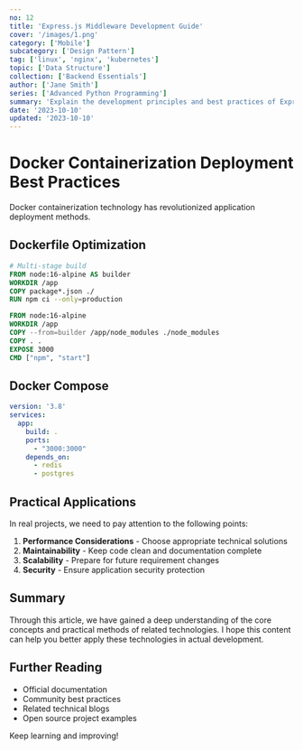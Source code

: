 ```yaml
---
no: 12
title: 'Express.js Middleware Development Guide'
cover: '/images/1.png'
category: ['Mobile']
subcategory: ['Design Pattern']
tag: ['linux', 'nginx', 'kubernetes']
topic: ['Data Structure']
collection: ['Backend Essentials']
author: ['Jane Smith']
series: ['Advanced Python Programming']
summary: 'Explain the development principles and best practices of Express.js middleware.'
date: '2023-10-10'
updated: '2023-10-10'
---
```


# Docker Containerization Deployment Best Practices

Docker containerization technology has revolutionized application deployment methods.

## Dockerfile Optimization

```dockerfile
# Multi-stage build
FROM node:16-alpine AS builder
WORKDIR /app
COPY package*.json ./
RUN npm ci --only=production

FROM node:16-alpine
WORKDIR /app
COPY --from=builder /app/node_modules ./node_modules
COPY . .
EXPOSE 3000
CMD ["npm", "start"]
```

## Docker Compose

```yaml
version: '3.8'
services:
  app:
    build: .
    ports:
      - "3000:3000"
    depends_on:
      - redis
      - postgres
```

## Practical Applications

In real projects, we need to pay attention to the following points:

1. **Performance Considerations** - Choose appropriate technical solutions
2. **Maintainability** - Keep code clean and documentation complete
3. **Scalability** - Prepare for future requirement changes
4. **Security** - Ensure application security protection

## Summary

Through this article, we have gained a deep understanding of the core concepts and practical methods of related technologies. I hope this content can help you better apply these technologies in actual development.

## Further Reading

- Official documentation
- Community best practices
- Related technical blogs
- Open source project examples

Keep learning and improving!